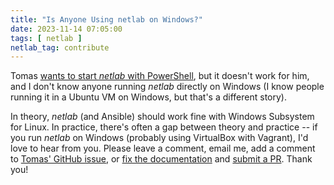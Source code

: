 ```yaml
---
title: "Is Anyone Using netlab on Windows?"
date: 2023-11-14 07:05:00
tags: [ netlab ]
netlab_tag: contribute
---
```

Tomas [wants to start _netlab_ with PowerShell](https://github.com/ipspace/netlab/issues/957), but it doesn't work for him, and I don't know anyone running _netlab_ directly on Windows (I know people running it in a Ubuntu VM on Windows, but that's a different story).

In theory, _netlab_ (and Ansible) should work fine with Windows Subsystem for Linux. In practice, there's often a gap between theory and practice -- if you run _netlab_ on Windows (probably using VirtualBox with Vagrant), I'd love to hear from you. Please leave a comment, email me, add a comment to [Tomas' GitHub issue](https://github.com/ipspace/netlab/issues/957), or [fix the documentation](https://github.com/ipspace/netlab/blob/dev/docs/labs/virtualbox.md) and [submit a PR](https://netlab.tools/dev/guidelines/). Thank you!